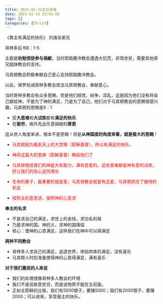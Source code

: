 ```yaml
---
title: 2021-02-21主日讲道
date: 2021-02-14 13:54:56
tags: []
Categories: [Christ]
---
```


《靠主有满足的快乐》 刘海龙弟兄

哥林多后书8：1-5

主题是**劝勉信徒参与捐献**，当时耶路撒冷教会遭遇大饥荒，非常赤贫，需要其他弟兄姐妹教会的支持。

马其顿教会积极奉献自己爱心支持耶路撒冷教会。

以此，保罗劝诫哥林多教会效法马其顿教会，奉献爱心。

当时哥林多教会有众多恩赐，但是他们结党、纷争、淫乱，这是因为他们没有将自己献给神，不是为了神的满足，乃是为了自己。他们对于马其顿教会的恩赐很感兴趣，马其顿的恩赐是8：1

- 受**大患难**和**大试炼**都有**满足的快乐**
- 在**极穷**，格外先出乐意捐献的**厚恩**

这从世人角度来讲，根本不是恩赐！但是**从神国度的角度来看，就是极大的恩赐**！

- <font color="red">马其顿因为看到天上的大赏赐（耶稣基督），所以有满足的快乐。</font>
- <font color="red">神将这最大的恩典（耶稣基督）赐给他们了</font>
- <font color="red">马其顿相信我们的神是大有能力，满有慈爱的。这些患难都是神有意的试炼，好让我们的信心逆风增长</font>
- <font color="red">生命的果子，最重要的就是爱，马其顿教会就是有这爱。马其顿抓住了服侍的机会</font>

- <font color="red">按照主的意思求，按照神的心意求</font>

**奉主的名求**

- 不是求自己的满足，求世上的金钱，求功名利禄
- 乃是求神的国，神的义，求神的国降临
- 核心：使神的心意满足，这样我们在神中可以得满足

**两种不同教会**

- 哥林多人求自己的满足，追逐世界，体贴肉体的满足，没有喜乐
- 马其顿人时刻准备使得神的心意得满足，满有喜乐

**对于我们惠民的人来说**

- 我们的处境很像哥林多人教会的环境
- 我们不是说故意贫穷，而是说物质不能在主前面。
- 正如主耶稣的比喻，我们有5000银子，要赚5000；我们有2000银子，要赚2000；可以进来，享受我主的快乐。



